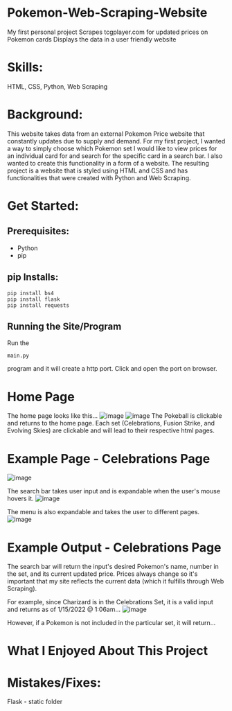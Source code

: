 # Pokemon-Web-Scraping-Website
My first personal project
Scrapes tcgplayer.com for updated prices on Pokemon cards
Displays the data in a user friendly website

# Skills:
HTML, CSS, Python, Web Scraping

# Background:
This website takes data from an external Pokemon Price website that constantly updates due to supply and demand.  For my first project, I wanted a way to simply choose which Pokemon set I would like to view prices for an individual card for and search for the specific card in a search bar.  I also wanted to create this functionality in a form of a website.  The resulting project is a website that is styled using HTML and CSS and has functionalities that were created with Python and Web Scraping.

# Get Started:
## Prerequisites:
- Python
- pip

## pip Installs:
```
pip install bs4
pip install flask
pip install requests
```
## Running the Site/Program
Run the
```
main.py
```
program and it will create a http port.  Click and open the port on browser.

# Home Page
The home page looks like this...
![image](https://user-images.githubusercontent.com/97658524/149619199-c66202d3-02ad-4026-a602-a155bbe05ffa.png)
![image](https://user-images.githubusercontent.com/97658524/149619205-55f6fde3-10d8-406c-9766-04ff95cd97e9.png)
The Pokeball is clickable and returns to the home page.
Each set (Celebrations, Fusion Strike, and Evolving Skies) are clickable and will lead to their respective html pages.

# Example Page - Celebrations Page
![image](https://user-images.githubusercontent.com/97658524/149619283-3001c801-5757-4a4b-9c9d-2bcd2c63d3cc.png)

The search bar takes user input and is expandable when the user's mouse hovers it.
![image](https://user-images.githubusercontent.com/97658524/149619328-44173204-d93b-494e-a728-8c5d4620578d.png)

The menu is also expandable and takes the user to different pages.
![image](https://user-images.githubusercontent.com/97658524/149619390-b5e28ff9-549d-4316-83dd-5752ff38b184.png)

# Example Output - Celebrations Page
The search bar will return the input's desired Pokemon's name, number in the set, and its current updated price.  Prices always change so it's important that my site reflects the current data (which it fulfills through Web Scraping).

For example, since Charizard is in the Celebrations Set, it is a valid input and returns as of 1/15/2022 @ 1:06am...
![image](https://user-images.githubusercontent.com/97658524/149619466-17bc4405-7b7b-405f-b9d0-086e349bb2f0.png)

However, if a Pokemon is not included in the particular set, it will return...


# What I Enjoyed About This Project

# Mistakes/Fixes:
Flask - static folder
